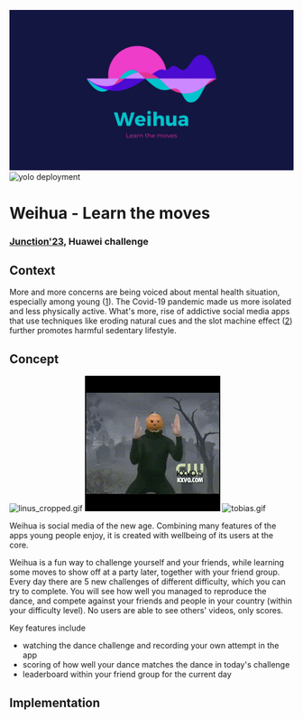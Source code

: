 ![logo_16x9.jpg](logo_16x9.jpg)
![yolo deployment](https://github.com/LinusJ/weihua/actions/workflows/yolo.yml/badge.svg)


# Weihua - Learn the moves

### [Junction'23](https://www.junction2023.com/), Huawei challenge


## Context

More and more concerns are being voiced about mental health situation, especially among young ([1]). The Covid-19 pandemic made us
more isolated and less physically active. What's more, rise of addictive social media apps that use techniques like eroding natural cues
and the slot machine effect ([2]) further promotes harmful sedentary lifestyle. 


## Concept

![linus_cropped.gif](examples%2Fpumpkin%2Flinus_cropped.gif)
![reference.gif](examples%2Fpumpkin%2Freference.gif)
![tobias.gif](examples%2Fpumpkin%2Ftobias.gif)

Weihua is social media of the new age. 
Combining many features of the apps young people enjoy, it is created with wellbeing of its users at the core. 

Weihua is a fun way to challenge yourself and your friends, while learning some moves to show off at a party later, 
together with your friend group. Every day there are 5 new challenges of different difficulty, which you can try to complete.
You will see how well you managed to reproduce the dance, and compete against your friends and people in your country 
(within your difficulty level). No users are able to see others' videos, only scores. 

Key features include

- watching the dance challenge and recording your own attempt in the app
- scoring of how well your dance matches the dance in today's challenge
- leaderboard within your friend group for the current day 

## Implementation


[1]: https://www.who.int/news/item/22-11-2019-new-who-led-study-says-majority-of-adolescents-worldwide-are-not-sufficiently-physically-active-putting-their-current-and-future-health-at-risk
[2]: https://www.researchgate.net/publication/328801640_Adolescent_social_networking_How_do_social_media_operators_facilitate_habitual_use
